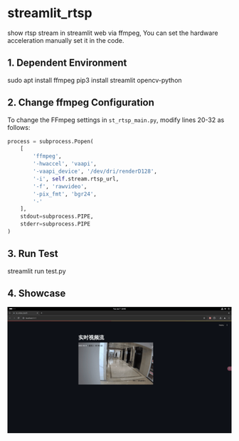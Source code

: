 # streamlit_rtsp
show rtsp stream in streamlit web via ffmpeg, You can set the hardware acceleration manually set it in the code.

## **1. Dependent Environment**
sudo apt install ffmpeg
pip3 install streamlit opencv-python

## **2. Change ffmpeg Configuration**


To change the FFmpeg settings in `st_rtsp_main.py`, modify lines 20-32 as follows:

```python
process = subprocess.Popen(
    [
        'ffmpeg',
        '-hwaccel', 'vaapi',
        '-vaapi_device', '/dev/dri/renderD128',
        '-i', self.stream.rtsp_url,
        '-f', 'rawvideo',
        '-pix_fmt', 'bgr24',
        '-'
    ],
    stdout=subprocess.PIPE,
    stderr=subprocess.PIPE
)
```

## **3. Run Test**
streamlit run test.py

## **4. Showcase**
![image](https://github.com/ccl-private/streamlit_rtsp/blob/main/src/converted.gif)
